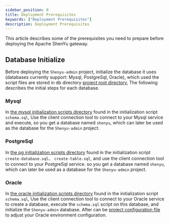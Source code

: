 ```yaml
---
sidebar_position: 0
title: Deployment Prerequisites
keywords: ["Deployment Prerequisites"]
description: Deployment Prerequisites
---
```


This article describes some of the prerequisites you need to prepare before deploying the Apache ShenYu gateway.

## Database Initialize

Before deploying the `Shenyu-admin` project, initialize the database it uses (databases currently support: Mysql, PostgreSql, Oracle), which used the script files are stored in db directory [project root directory](https://github.com/apache/shenyu/tree/master/db), The following describes the initial steps for each database.

### Mysql

In [the mysql initialization scripts directory](https://github.com/apache/shenyu/tree/master/db/init/mysql) found in the initialization script `schema.sql`, Use the client connection tool to connect to your Mysql service and execute, so you get a database named `shenyu`, which can later be used as the database for the `Shenyu-admin` project.

### PostgreSql

In [the pg initialization scripts directory](https://github.com/apache/shenyu/tree/master/db/init/pg) found in the initialization script `create-database.sql`、 `create-table.sql`, and use the client connection tool to connect to your PostgreSql service. so you get a database named `shenyu`, which can later be used as a database for the `Shenyu-admin` project.

### Oracle

In [the oracle initialization scripts directory](https://github.com/apache/shenyu/blob/master/db/init/oracle) found in the initialization script `schema.sql`, Use the client connection tool to connect to your Oracle service to create a database, execute the `schema.sql` script on this database, and initialize the `Shenyu-admin` database. After can be [project configuration file](https://github.com/apache/shenyu/blob/master/shenyu-admin/src/main/resources/application-oracle.yml) to adjust your Oracle environment configuration.

